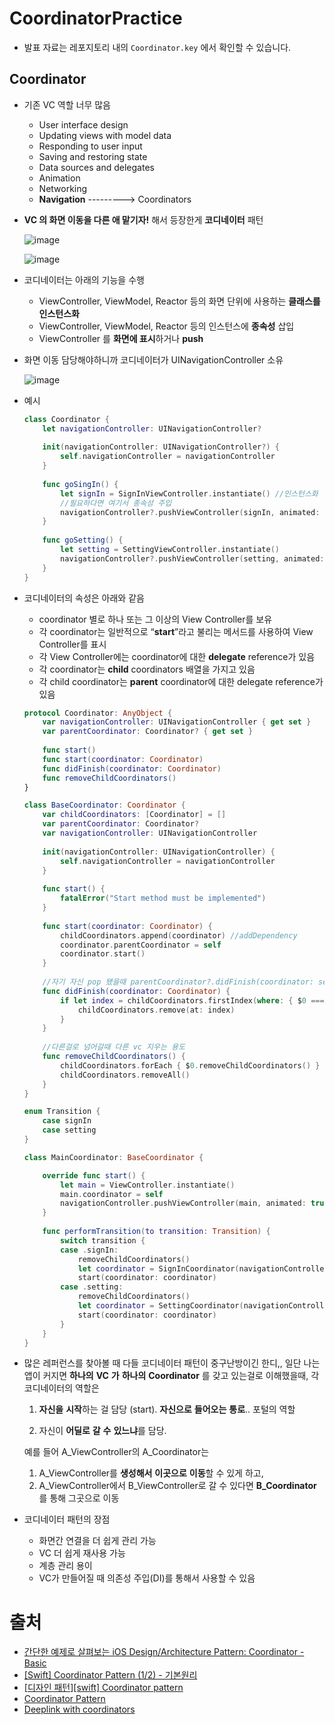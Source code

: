# CoordinatorPractice
- 발표 자료는 레포지토리 내의 `Coordinator.key` 에서 확인할 수 있습니다.

## Coordinator

- 기존 VC 역할 너무 많음

  - User interface design
  - Updating views with model data
  - Responding to user input
  - Saving and restoring state
  - Data sources and delegates
  - Animation
  - Networking
  - **Navigation** ---------> Coordinators

- **VC 의 화면 이동을 다른 애 맡기자!** 해서 등장한게 **코디네이터** 패턴

  ![image](https://user-images.githubusercontent.com/20410193/148721700-c032ac51-6c2a-48f4-908a-440756df52fd.png)

  ![image](https://user-images.githubusercontent.com/20410193/148721707-3f76fcce-a84f-42be-aba5-682cc4b576e8.png)

- 코디네이터는 아래의 기능을 수행

  - ViewController, ViewModel, Reactor 등의 화면 단위에 사용하는 **클래스를 인스턴스화**
  - ViewController, ViewModel, Reactor 등의 인스턴스에 **종속성** 삽입
  - ViewController 를 **화면에 표시**하거나 **push**

- 화면 이동 담당해야하니까 코디네이터가 UINavigationController 소유

  ![image](https://user-images.githubusercontent.com/20410193/148721811-fa2fc6c0-5f81-4b0c-bdcc-4bcd3c7422e5.png)

- 예시

  ```swift
  class Coordinator {
      let navigationController: UINavigationController?
      
      init(navigationController: UINavigationController?) {
          self.navigationController = navigationController
      }
      
      func goSingIn() {
          let signIn = SignInViewController.instantiate() //인스턴스화
          //필요하다면 여기서 종속성 주입
          navigationController?.pushViewController(signIn, animated: true) //이동
      }
      
      func goSetting() {
          let setting = SettingViewController.instantiate()
          navigationController?.pushViewController(setting, animated: true)
      }
  }
  ```

- 코디네이터의 속성은 아래와 같음

  - coordinator 별로 하나 또는 그 이상의 View Controller를 보유
  - 각 coordinator는 일반적으로 “**start**”라고 불리는 메서드를 사용하여 View Controller를 표시
  - 각 View Controller에는 coordinator에 대한 **delegate** reference가 있음
  - 각 coordinator는 **child** coordinators 배열을 가지고 있음
  - 각 child coordinator는 **parent** coordinator에 대한 delegate reference가 있음

  ```swift
  protocol Coordinator: AnyObject {
      var navigationController: UINavigationController { get set }
      var parentCoordinator: Coordinator? { get set }
      
      func start()
      func start(coordinator: Coordinator)
      func didFinish(coordinator: Coordinator)
      func removeChildCoordinators()
  }
  
  class BaseCoordinator: Coordinator {
      var childCoordinators: [Coordinator] = []
      var parentCoordinator: Coordinator?
      var navigationController: UINavigationController
      
      init(navigationController: UINavigationController) {
          self.navigationController = navigationController
      }
      
      func start() {
          fatalError("Start method must be implemented")
      }
      
      func start(coordinator: Coordinator) {
          childCoordinators.append(coordinator) //addDependency
          coordinator.parentCoordinator = self
          coordinator.start()
      }
      
      //자기 자신 pop 됐을때 parentCoordinator?.didFinish(coordinator: self) 이런식으로
      func didFinish(coordinator: Coordinator) {
          if let index = childCoordinators.firstIndex(where: { $0 === coordinator }) {
              childCoordinators.remove(at: index)
          }
      }
      
      //다른걸로 넘어갈때 다른 vc 지우는 용도
      func removeChildCoordinators() {
          childCoordinators.forEach { $0.removeChildCoordinators() }
          childCoordinators.removeAll()
      }
  }
  
  enum Transition {
      case signIn
      case setting
  }
  
  class MainCoordinator: BaseCoordinator {
  
      override func start() {
          let main = ViewController.instantiate()
          main.coordinator = self
          navigationController.pushViewController(main, animated: true)
      }
      
      func performTransition(to transition: Transition) {
          switch transition {
          case .signIn:
              removeChildCoordinators()
              let coordinator = SignInCoordinator(navigationController: navigationController)
              start(coordinator: coordinator)
          case .setting:
              removeChildCoordinators()
              let coordinator = SettingCoordinator(navigationController: navigationController)
              start(coordinator: coordinator)
          }
      }
  }
  ```

- 많은 레퍼런스를 찾아볼 때 다들 코디네이터 패턴이 중구난방이긴 한디,, 일단 나는 앱이 커지면 **하나의** **VC** **가** **하나의** **Coordinator** 를 갖고 있는걸로 이해했을때, 각 코디네이터의 역할은

  1. **자신을** **시작**하는 걸 담당 (start). **자신으로** **들어오는** **통로**.. 포털의 역할

  2. 자신이 **어딜로** **갈** **수** **있느냐**를 담당. 

  예를 들어 A_ViewController의 A_Coordinator는

  1. A_ViewController를 **생성해서** **이곳으로** **이동**할 수 있게 하고,
  2. A_ViewController에서 B_ViewController로 갈 수 있다면 **B_Coordinator**를 통해 그곳으로 이동

- 코디네이터 패턴의 장점
  - 화면간 연결을 더 쉽게 관리 가능
  - VC 더 쉽게 재사용 가능
  - 계층 관리 용이
  - VC가 만들어질 때 의존성 주입(DI)를 통해서 사용할 수 있음

# 출처
- [간단한 예제로 살펴보는 iOS Design/Architecture Pattern: Coordinator - Basic](https://lena-chamna.netlify.app/post/ios_design_pattern_coordinator_basic/)
- [[Swift] Coordinator Pattern (1/2) - 기본원리](https://nsios.tistory.com/48)
- [[디자인 패턴][swift] Coordinator pattern](https://medium.com/@jang.wangsu/%EB%94%94%EC%9E%90%EC%9D%B8-%ED%8C%A8%ED%84%B4-swift-coordinator-pattern-426a7628e2f4)
- [Coordinator Pattern](https://velog.io/@ellyheetov/Coordinator-Pattern)
- [Deeplink with coordinators](https://www.iamin.dev/Deeplink-with-coordinators/)
